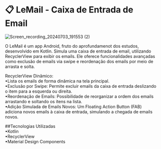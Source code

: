 # 📋 LeMail - Caixa de Entrada de Email

![Screen_recording_20240703_191553 (2)](https://github.com/ant-lincoln/lemail-recyclerview/assets/19896054/0d1c1cdc-351c-4470-b884-9c164975d26f)

O LeMail é um app Android, fruto do aprofundamenot dos estudos, desenvolvido em Kotlin. Simula uma caixa de entrada de email, utilizando RecyclerView para exibir os emails. Ele oferece funcionalidades avançadas como exclusão de emails via swipe e reordenação dos emails por meio de arrasta e solta.

RecyclerView Dinâmico: 
<br>•Lista os emails de forma dinâmica na tela principal.
<br>•Exclusão por Swipe: Permite excluir emails da caixa de entrada deslizando o item para a esquerda ou direita.
<br>•Reordenação de Emails: Possibilidade de reorganizar a ordem dos emails arrastando e soltando os itens na lista.
<br>•Adição Simulada de Emails Novos: Um Floating Action Button (FAB) adiciona novos emails à caixa de entrada, simulando a chegada de emails novos.

##Tecnologias Utilizadas
<br>•Kotlin
<br>•RecyclerView
<br>•Material Design Components
